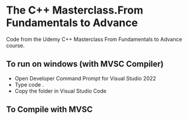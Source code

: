 # The C++ Masterclass.From Fundamentals to Advance

Code from the Udemy C++ Masterclass From Fundamentals to Advance course.

## To run on windows (with MVSC Compiler)

* Open Developer Command Prompt for Visual Studio 2022
* Type code .
* Copy the folder in Visual Studio Code

## To Compile with MVSC

